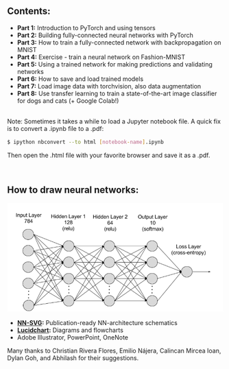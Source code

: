## Contents:

* **Part 1:** Introduction to PyTorch and using tensors
* **Part 2:** Building fully-connected neural networks with PyTorch
* **Part 3:** How to train a fully-connected network with backpropagation on MNIST
* **Part 4:** Exercise - train a neural network on Fashion-MNIST
* **Part 5:** Using a trained network for making predictions and validating networks
* **Part 6:** How to save and load trained models
* **Part 7:** Load image data with torchvision, also data augmentation
* **Part 8:** Use transfer learning to train a state-of-the-art image classifier for dogs and cats (+ Google Colab!) 

&nbsp;  
Note: Sometimes it takes a while to load a Jupyter notebook file. A quick fix is to convert a .ipynb file to a .pdf:

```bash
$ ipython nbconvert --to html [notebook-name].ipynb  
```
Then open the .html file with your favorite browser and save it as a .pdf.  
 
&nbsp; 
## How to draw neural networks:

<img src="assets/mlp_mnist.png" width="600">
 
 * **[NN-SVG](http://alexlenail.me/NN-SVG/index.html):** Publication-ready NN-architecture schematics
 * **[Lucidchart](https://www.lucidchart.com/):** Diagrams and flowcharts
 * Adobe Illustrator, PowerPoint, OneNote

Many thanks to Christian Rivera Flores, Emilio Nájera, Calincan Mircea Ioan, Dylan Goh, and Abhilash for their suggestions. 
